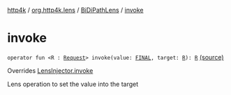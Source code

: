 [http4k](../../index.md) / [org.http4k.lens](../index.md) / [BiDiPathLens](index.md) / [invoke](./invoke.md)

# invoke

`operator fun <R : `[`Request`](../../org.http4k.core/-request/index.md)`> invoke(value: `[`FINAL`](index.md#FINAL)`, target: `[`R`](invoke.md#R)`): `[`R`](invoke.md#R) [(source)](https://github.com/http4k/http4k/blob/master/http4k-core/src/main/kotlin/org/http4k/lens/path.kt#L36)

Overrides [LensInjector.invoke](../-lens-injector/invoke.md)

Lens operation to set the value into the target

